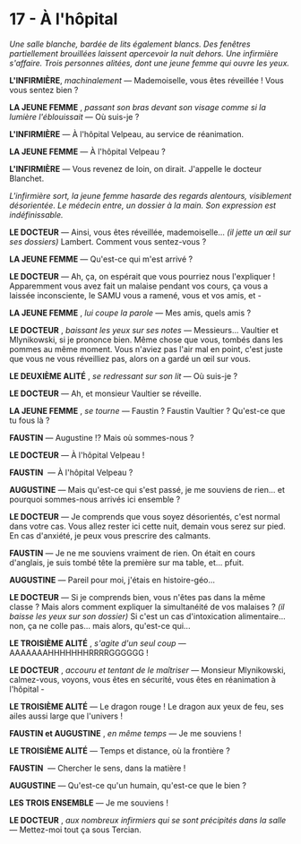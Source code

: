 # 17 - À l'hôpital

<div class="theatre">

*Une salle blanche, bardée de lits également blancs.
Des fenêtres partiellement brouillées laissent apercevoir la nuit dehors.
Une infirmière s'affaire.
Trois personnes alitées, dont une jeune femme qui ouvre les yeux.*

**L'INFIRMIÈRE**,
*machinalement*
— Mademoiselle, vous êtes réveillée ! Vous vous sentez bien ?

**LA JEUNE FEMME**
, *passant son bras devant son visage comme si la lumière l'éblouissait*
— Où suis-je ?

**L'INFIRMIÈRE**
— À l'hôpital Velpeau, au service de réanimation.

**LA JEUNE FEMME**
—	À l'hôpital Velpeau ?

**L'INFIRMIÈRE**
— Vous revenez de loin, on dirait. J'appelle le docteur Blanchet.

*L'infirmière sort, la jeune femme hasarde des regards alentours, visiblement désorientée.
Le médecin entre, un dossier à la main.
Son expression est indéfinissable.*

**LE DOCTEUR**
—	Ainsi, vous êtes réveillée, mademoiselle...
*(il jette un œil sur ses dossiers)*
Lambert.
Comment vous sentez-vous ?

**LA JEUNE FEMME**
— Qu'est-ce qui m'est arrivé ?

**LE DOCTEUR**
— Ah, ça, on espérait que vous pourriez nous l'expliquer !
Apparemment vous avez fait un malaise pendant vos cours, ça vous a laissée inconsciente, le SAMU vous a ramené, vous et vos amis, et -

**LA JEUNE FEMME**
, *lui coupe la parole*
— Mes amis, quels amis ?

**LE DOCTEUR**
, *baissant les yeux sur ses notes*
— Messieurs... Vaultier et Mlynikowski, si je prononce bien.
Même chose que vous, tombés dans les pommes au même moment.
Vous n'aviez pas l'air mal en point, c'est juste que vous ne vous réveilliez pas, alors on a gardé un œil sur vous.

**LE DEUXIÈME ALITÉ**
, *se redressant sur son lit*
— Où suis-je ?

**LE DOCTEUR**
— Ah, et monsieur Vaultier se réveille.

**LA JEUNE FEMME**
, *se tourne*
— Faustin ? Faustin Vaultier ? Qu'est-ce que tu fous là ?

**FAUSTIN**
—	Augustine !? Mais où sommes-nous ?

**LE DOCTEUR**
— À l'hôpital Velpeau !

**FAUSTIN** 
— À l'hôpital Velpeau ?

**AUGUSTINE**
—	Mais qu'est-ce qui s'est passé, je me souviens de rien...
et pourquoi sommes-nous arrivés ici ensemble ?

**LE DOCTEUR**
—	Je comprends que vous soyez désorientés, c'est normal dans votre cas.
Vous allez rester ici cette nuit, demain vous serez sur pied.
En cas d'anxiété, je peux vous prescrire des calmants.

**FAUSTIN**
—	Je ne me souviens vraiment de rien.
On était en cours d'anglais, je suis tombé tête la première sur ma table, et... pfuit.

**AUGUSTINE**
— Pareil pour moi, j'étais en histoire-géo...

**LE DOCTEUR**
— Si je comprends bien, vous n'êtes pas dans la même classe ?
Mais alors comment expliquer la simultanéité de vos malaises ?
*(il baisse les yeux sur son dossier)*
Si c'est un cas d'intoxication alimentaire...
non, ça ne colle pas... mais alors, qu'est-ce qui...

**LE TROISIÈME ALITÉ**
, *s'agite d'un seul coup*
—	AAAAAAAHHHHHHHRRRRGGGGGG !

**LE DOCTEUR**
, *accouru et tentant de le maîtriser*
—	Monsieur Mlynikowski, calmez-vous, voyons, vous êtes en sécurité, vous êtes en réanimation à l'hôpital -

**LE TROISIÈME ALITÉ**
— Le dragon rouge !
Le dragon aux yeux de feu, ses ailes aussi large que l'univers !

**FAUSTIN et AUGUSTINE**
, *en même temps*
—	Je me souviens !

**LE TROISIÈME ALITÉ**
—	Temps et distance, où la frontière ?

**FAUSTIN** 
—	Chercher le sens, dans la matière !

**AUGUSTINE**
—	Qu'est-ce qu'un humain, qu'est-ce que le bien ?

**LES TROIS ENSEMBLE**
—	Je me souviens !

**LE DOCTEUR**
, *aux nombreux infirmiers qui se sont précipités dans la salle*
— Mettez-moi tout ça sous Tercian.

</div>
